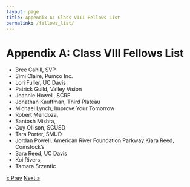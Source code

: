 ```yaml
---
layout: page
title: Appendix A: Class VIII Fellows List
permalink: /fellows_list/
---
```

# Appendix A: Class VIII Fellows List

* Bree Cahill, SVP
* Simi Claire, Pumco Inc.
* Lori Fuller, UC Davis
* Patrick Guild, Valley Vision
* Jeannie Howell, SCRF
* Jonathan Kauffman, Third Plateau
* Michael Lynch, Improve Your Tomorrow
* Robert Mendoza,
* Santosh Mishra,
* Guy Ollison, SCUSD
* Tara Porter, SMUD
* Jordan Powell, American River Foundation Parkway Kiara Reed, Comstock’s
* Sara Reed, UC Davis
* Koi Rivers,
* Tamara Srzentic

<!-- Pagination -->
<div class="pagination">
  <a class="pagination-item older" href="{{ site.baseurl }}/recommendations">&laquo; Prev</a>
  <a class="pagination-item newer" href="{{ site.baseurl }}/research">Next &raquo;</a>
</div>
